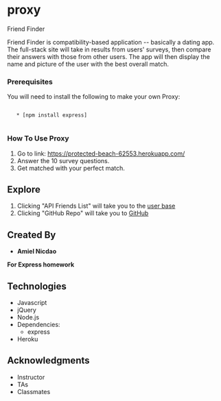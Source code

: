 # proxy

Friend Finder

Friend Finder is compatibility-based application -- basically a dating app. The full-stack site will take in results from users' surveys, then compare their answers with those from other users. The app will then display the name and picture of the user with the best overall match.

### Prerequisites

You will need to install the following to make your own Proxy:

```

   * [npm install express]
   
```

### How To Use Proxy 

1. Go to link: https://protected-beach-62553.herokuapp.com/
2. Answer the 10 survey questions.
3. Get matched with your perfect match.

## Explore

1. Clicking "API Friends List" will take you to the [user base](https://protected-beach-62553.herokuapp.com/api/friends)
2. Clicking "GitHub Repo" will take you to [GitHub](https://github.com/amielnicdao/proxy)

## Created By

* **Amiel Nicdao** 

**For Express homework**

## Technologies

* Javascript
* jQuery
* Node.js
* Dependencies:
    * express
* Heroku

## Acknowledgments

* Instructor
* TAs
* Classmates

